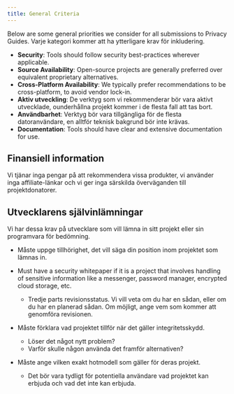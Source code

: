 ```yaml
---
title: General Criteria
---
```


Below are some general priorities we consider for all submissions to Privacy Guides. Varje kategori kommer att ha ytterligare krav för inkludering.

- **Security**: Tools should follow security best-practices wherever applicable.
- **Source Availability**: Open-source projects are generally preferred over equivalent proprietary alternatives.
- **Cross-Platform Availability**: We typically prefer recommendations to be cross-platform, to avoid vendor lock-in.
- **Aktiv utveckling**: De verktyg som vi rekommenderar bör vara aktivt utvecklade, ounderhållna projekt kommer i de flesta fall att tas bort.
- **Användbarhet**: Verktyg bör vara tillgängliga för de flesta datoranvändare, en alltför teknisk bakgrund bör inte krävas.
- **Documentation**: Tools should have clear and extensive documentation for use.

## Finansiell information

Vi tjänar inga pengar på att rekommendera vissa produkter, vi använder inga affiliate-länkar och vi ger inga särskilda överväganden till projektdonatorer.

## Utvecklarens självinlämningar

Vi har dessa krav på utvecklare som vill lämna in sitt projekt eller sin programvara för bedömning.

- Måste uppge tillhörighet, det vill säga din position inom projektet som lämnas in.

- Must have a security whitepaper if it is a project that involves handling of sensitive information like a messenger, password manager, encrypted cloud storage, etc.
    - Tredje parts revisionsstatus. Vi vill veta om du har en sådan, eller om du har en planerad sådan. Om möjligt, ange vem som kommer att genomföra revisionen.

- Måste förklara vad projektet tillför när det gäller integritetsskydd.
    - Löser det något nytt problem?
    - Varför skulle någon använda det framför alternativen?

- Måste ange vilken exakt hotmodell som gäller för deras projekt.
    - Det bör vara tydligt för potentiella användare vad projektet kan erbjuda och vad det inte kan erbjuda.
